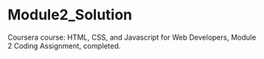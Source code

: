 # Module2_Solution
Coursera course: HTML, CSS, and Javascript for Web Developers, Module 2 Coding Assignment, completed.
